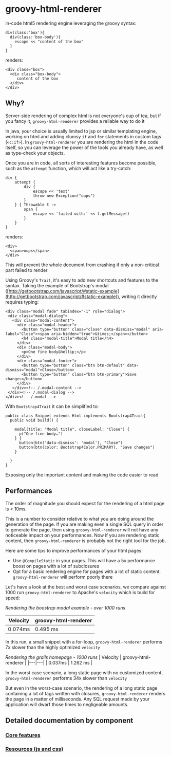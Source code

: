 # groovy-html-renderer

in-code html5 rendering engine leveraging the groovy syntax:

```
div(class:'box'){
  div(class:'box-body'){
    escape << "content of the box"
  }
}
```

renders:

```
<div class="box">
  <div class="box-body">
     content of the box
  </div>
</div>
```

## Why?

Server-side rendering of complex html is not everyone's cup of tea, but if you fancy it, `groovy-html-renderer` provides a reliable way to do it

In java, your choice is usually limited to jsp or similar templating engine, working on html and adding clumsy `if` and `for` statements in custom tags (`<c:if>`).
In `groovy-html-renderer` you are rendering the html in the code itself, so you can leverage the power of the tools you already have, as well as type-check your objects.

Once you are in code, all sorts of interesting features become possible, such as the `attempt` function, which will act like a try-catch:

```
div {
    attempt {
        div {
            escape << 'text'
            throw new Exception("oups")
        }
    } { Throwable t ->
        span {
            escape << 'failed with:' << t.getMessage()
        }
    }
}
```

renders:

```
<div>
  <span>oups</span>
</div>
```

This will prevent the whole document from crashing if only a non-critical part failed to render

Using Groovy's `Trait`, it's easy to add new shortcuts and features to the syntax. 
Taking the example of Bootstrap's modal ([http://getbootstrap.com/javascript/#static-example](http://getbootstrap.com/javascript/#static-example)), writing it directly requires typing:

```
<div class="modal fade" tabindex="-1" role="dialog">
 <div class="modal-dialog">
   <div class="modal-content">
     <div class="modal-header">
       <button type="button" class="close" data-dismiss="modal" aria-label="Close"><span aria-hidden="true">&times;</span></button>
       <h4 class="modal-title">Modal title</h4>
     </div>
     <div class="modal-body">
       <p>One fine body&hellip;</p>
     </div>
     <div class="modal-footer">
       <button type="button" class="btn btn-default" data-dismiss="modal">Close</button>
       <button type="button" class="btn btn-primary">Save changes</button>
     </div>
   </div><!-- /.modal-content -->
 </div><!-- /.modal-dialog -->
</div><!-- /.modal -->
```

With `Bootstrap4Trait` it can be simplified to:

```
public class Snippet extends Html implements Bootstrap4Trait{
  public void build() {
  
    modal(title: "Modal title", closeLabel: "Close") {
      p("One fine body…")
    } {
      button(btn('data-dismiss': 'modal'), "Close")
      button(btn(color: Bootstrap4Color.PRIMARY), "Save changes")
    }  
         
  }
}
```

Exposing only the important content and making the code easier to read


## Performances

The order of magnitude you should expect for the rendering of a html page is < 10ms.


This is a number to consider relative to what you are doing around the generation of the page. If you are making even a single SQL query in order to generate the page, then using `groovy-html-renderer` will not have any noticeable impact on your performances.
Now if you are rendering static content, then `groovy-html-renderer` is probably not the right tool for the job.

Here are some tips to improve performances of your html pages:

- Use `@CompileStatic` in your pages. This will have a 5x performance boost on pages with a lot of subclosures
- Opt for a basic rendering engine for pages with a lot of static content. `groovy-html-renderer` will perform poorly there 

Let's have a look at the best and worst case scenarios, we compare against 1000 run `groovy-html-renderer` to Apache's `velocity` which is build for speed:

*Rendering the boostrap modal example - over 1000 runs*

| Velocity | groovy-html-renderer |
|---|---|
| 0.074ms | 0.495 ms | 

In this run, a small snippet with a for-loop, `groovy-html-renderer` performs 7x slower than the highly optimized `velocity` 
 
*Rendering the grails homepage - 1000 runs* 
| Velocity | groovy-html-renderer |
|---|---|
| 0.037ms | 1.262 ms | 

In the worst case scenario, a long static page with no customized content, `groovy-html-renderer` performs 34x slower than `velocity`

But even in the worst-case scenario, the rendering of a long static page containing a lot of tags written with closures, `groovy-html-renderer` renders the page in a matter of milliseconds.
Any SQL request made by your application will dwarf those times to negligeable amounts.

## Detailed documentation by component

### [Core features](core/README.md)    
### [Resources (js and css)](resources/README.md)
